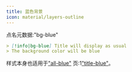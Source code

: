 ```yaml
---
title: 蓝色背景
icon: material/layers-outline
---
```


点名元数据:"bg-blue"

```md
> [!info|bg-blue] Title will display as usual
> The background color will be blue
```

样式本身也适用于["all-blue"](../combined-styling/page-2.md)
页:1["title-blue"](../title-styling/page-2.md)。

